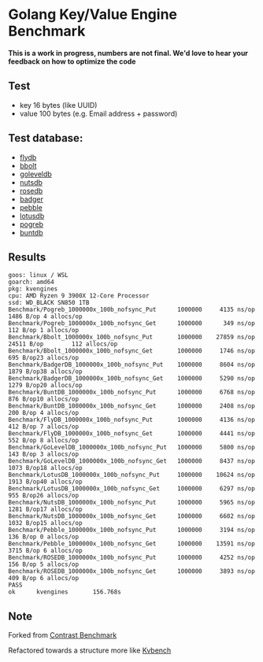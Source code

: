 # Golang Key/Value Engine Benchmark

**This is a work in progress, numbers are not final. We'd love to hear your feedback on how to optimize the code**

## Test

- key 16 bytes (like UUID)
- value 100 bytes (e.g. Email address + password)

## Test database:

- [flydb](https://github.com/ByteStorage/FlyDB)
- [bbolt](https://github.com/etcd-io/bbolt)
- [goleveldb](https://github.com/syndtr/goleveldb)
- [nutsdb](https://github.com/nutsdb/nutsdb)
- [rosedb](https://github.com/flower-corp/rosedb)
- [badger](https://github.com/dgraph-io/badger)
- [pebble](https://github.com/cockroachdb/pebble)
- [lotusdb](https://github.com/lotusdblabs/lotusdb)
- [pogreb](https://github.com/akrylysov/pogreb)
- [buntdb](https://github.com/tidwall/buntdb)

## Results

```
goos: linux / WSL
goarch: amd64
pkg: kvengines
cpu: AMD Ryzen 9 3900X 12-Core Processor
ssd: WD_BLACK SN850 1TB
Benchmark/Pogreb_1000000x_100b_nofsync_Put      1000000     4135 ns/op   1486 B/op 4 allocs/op
Benchmark/Pogreb_1000000x_100b_nofsync_Get      1000000      349 ns/op    112 B/op 1 allocs/op
Benchmark/Bbolt_1000000x_100b_nofsync_Put       1000000    27859 ns/op  24511 B/op        112 allocs/op
Benchmark/Bbolt_1000000x_100b_nofsync_Get       1000000     1746 ns/op    695 B/op23 allocs/op
Benchmark/BadgerDB_1000000x_100b_nofsync_Put    1000000     8604 ns/op   1879 B/op38 allocs/op
Benchmark/BadgerDB_1000000x_100b_nofsync_Get    1000000     5290 ns/op   1279 B/op20 allocs/op
Benchmark/BuntDB_1000000x_100b_nofsync_Put      1000000     6768 ns/op    876 B/op10 allocs/op
Benchmark/BuntDB_1000000x_100b_nofsync_Get      1000000     2408 ns/op    200 B/op 4 allocs/op
Benchmark/FlyDB_1000000x_100b_nofsync_Put       1000000     4136 ns/op    412 B/op 7 allocs/op
Benchmark/FlyDB_1000000x_100b_nofsync_Get       1000000     4441 ns/op    552 B/op 8 allocs/op
Benchmark/GoLevelDB_1000000x_100b_nofsync_Put   1000000     5800 ns/op    143 B/op 3 allocs/op
Benchmark/GoLevelDB_1000000x_100b_nofsync_Get   1000000     8437 ns/op   1073 B/op18 allocs/op
Benchmark/LotusDB_1000000x_100b_nofsync_Put     1000000    10624 ns/op   1913 B/op40 allocs/op
Benchmark/LotusDB_1000000x_100b_nofsync_Get     1000000     6297 ns/op    955 B/op26 allocs/op
Benchmark/NutsDB_1000000x_100b_nofsync_Put      1000000     5965 ns/op   1281 B/op17 allocs/op
Benchmark/NutsDB_1000000x_100b_nofsync_Get      1000000     6602 ns/op   1032 B/op15 allocs/op
Benchmark/Pebble_1000000x_100b_nofsync_Put      1000000     3194 ns/op    136 B/op 0 allocs/op
Benchmark/Pebble_1000000x_100b_nofsync_Get      1000000    13591 ns/op   3715 B/op 6 allocs/op
Benchmark/ROSEDB_1000000x_100b_nofsync_Put      1000000     4252 ns/op    156 B/op 5 allocs/op
Benchmark/ROSEDB_1000000x_100b_nofsync_Get      1000000     3893 ns/op    409 B/op 6 allocs/op
PASS
ok      kvengines       156.768s
```

## Note

Forked from [Contrast Benchmark](https://github.com/ByteStorage/contrast-benchmark)

Refactored towards a structure more like [Kvbench](https://github.com/smallnest/kvbench)
